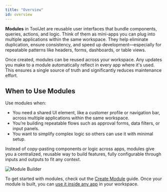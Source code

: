 ```yaml
---
title: "Overview"
id: overview
---
```


**Modules** in ToolJet are reusable user interfaces that bundle components, queries, actions, and logic. Think of them as mini-apps you can plug into multiple applications within the same workspace. They help eliminate duplication, ensure consistency, and speed up development—especially for repeatable patterns like headers, forms, dashboards, or table views.

Once created, modules can be reused across your workspace. Any updates you make to a module automatically reflect in every app where it's used. This ensures a single source of truth and significantly reduces maintenance effort.

## When to Use Modules

Use modules when:

- You need a shared UI element, like a customer profile or navigation bar, across multiple applications within the same workspace.
- You’re building repeatable flows such as approval forms, data filters, or input panels.
- You want to simplify complex logic so others can use it with minimal setup.

Instead of copy-pasting components or logic across apps, modules give you a centralized, reusable way to build features, fully configurable through inputs and outputs to fit any context.

<img className="screenshot-full img-full" src="/img/app-builder/modules/module-builder.png" alt="Module Builder" />

To get started with modules, check out the [Create Module](/docs/app-builder/modules/create-module) guide. Once your module is built, you can [use it inside any app](/docs/app-builder/modules/use-module) in your workspace.